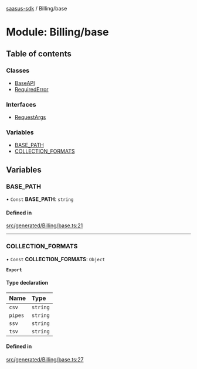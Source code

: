 [saasus-sdk](../README.md) / Billing/base

# Module: Billing/base

## Table of contents

### Classes

- [BaseAPI](../classes/Billing_base.BaseAPI.md)
- [RequiredError](../classes/Billing_base.RequiredError.md)

### Interfaces

- [RequestArgs](../interfaces/Billing_base.RequestArgs.md)

### Variables

- [BASE\_PATH](Billing_base.md#base_path)
- [COLLECTION\_FORMATS](Billing_base.md#collection_formats)

## Variables

### BASE\_PATH

• `Const` **BASE\_PATH**: `string`

#### Defined in

[src/generated/Billing/base.ts:21](https://github.com/saasus-platform/saasus-sdk-javascript/blob/09ef427/src/generated/Billing/base.ts#L21)

___

### COLLECTION\_FORMATS

• `Const` **COLLECTION\_FORMATS**: `Object`

**`Export`**

#### Type declaration

| Name | Type |
| :------ | :------ |
| `csv` | `string` |
| `pipes` | `string` |
| `ssv` | `string` |
| `tsv` | `string` |

#### Defined in

[src/generated/Billing/base.ts:27](https://github.com/saasus-platform/saasus-sdk-javascript/blob/09ef427/src/generated/Billing/base.ts#L27)
